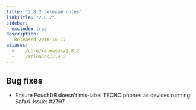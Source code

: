 ```yaml
---
title: "2.8.2 release notes"
linkTitle: "2.8.2"
sidebar:
  exclude: true
description:
   Released 2016-10-17
aliases:
  -    /core/releases/2.8.2
  -    /releases/2.8.2
---
```


## Bug fixes

- Ensure PouchDB doesn't mis-label TECNO phones as devices running Safari. Issue: #2797

